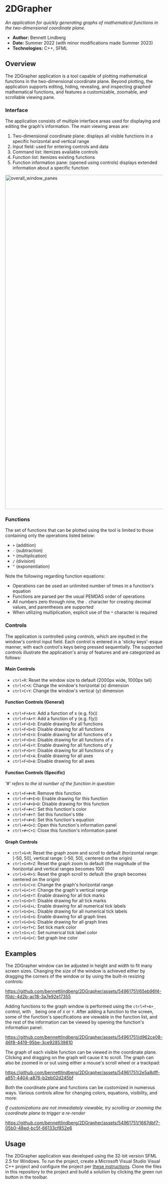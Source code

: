 # 2DGrapher
*An application for quickly generating graphs of mathematical functions in the two-dimensional coordinate plane.*

- **Author:** Bennett Lindberg
- **Date:** Summer 2022 (with minor modifications made Summer 2023)
- **Technologies:** C++, SFML

## Overview

The 2DGrapher application is a tool capable of plotting mathematical functions in the two-dimensional coordinate plane. 
Beyond plotting, the application supports editing, hiding, revealing, and inspecting graphed mathematical functions, and
features a customizable, zoomable, and scrollable viewing pane.

### Interface

The application consists of multiple interface areas used for displaying and editing the graph's information. The main viewing areas are:
1. Two-dimensional coordinate plane: displays all visible functions in a specific horizontal and vertical range
2. Input field: used for entering controls and data
3. Command list: itemizes available controls
4. Function list: itemizes existing functions
5. Function information pane: (opened using controls) displays extended information about a specific function

<img width="1070" alt="overall_window_panes" src="https://github.com/bennettlindberg/2DGrapher/assets/54961751/bbd417f6-d39f-4e54-8ff9-5c51f67e9468">

### Functions

The set of functions that can be plotted using the tool is limited to those containing only the operations listed below:
- `+` (addition)
- `-` (subtraction)
- `*` (multiplication)
- `/` (division)
- `^` (exponentiation)

Note the following regarding function equations:
- Operations can be used an unlimited number of times in a function's equation
- Functions are parsed per the usual PEMDAS order of operations
- All numbers zero through nine, the `.` character for creating decimal values, and parentheses are supported
- When utilizing multiplication, explicit use of the `*` character is required

### Controls

The application is controlled using *controls*, which are inputted in the window's control input field. 
Each control is entered in a 'sticky keys'-esque manner, with each control's keys being pressed sequentially.
The supported controls illustrate the application's array of features and are categorized as follows:

#### Main Controls
- `ctrl+R`: Reset the window size to default (2000px wide, 1000px tall)
- `ctrl+C+X`: Change the window's horizontal (x) dimension
- `ctrl+C+Y`: Change the window's vertical (y) dimension

#### Function Controls (General)
- `ctrl+F+A+X`: Add a function of x (e.g. f(x))
- `ctrl+F+A+Y`: Add a function of y (e.g. f(y))
- `ctrl+F+E+D`: Enable drawing for all functions
- `ctrl+F+D+D`: Disable drawing for all functions
- `ctrl+F+E+X`: Enable drawing for all functions of x
- `ctrl+F+D+X`: Disable drawing for all functions of x
- `ctrl+F+E+Y`: Enable drawing for all functions of y
- `ctrl+F+D+Y`: Disable drawing for all functions of y
- `ctrl+F+E+A`: Enable drawing for all axes
- `ctrl+F+D+A`: Disable drawing for all axes

#### Function Controls (Specific)
*'#' refers to the id number of the function in question*
- `ctrl+F+#+R`: Remove this function
- `ctrl+F+#+E+D`: Enable drawing for this function
- `ctrl+F+#+D+D`: Disable drawing for this function
- `ctrl+F+#+C`: Set this function's color
- `ctrl+F+#+T`: Set this function's title
- `ctrl+F+#+E`: Set this function's equation
- `ctrl+#+O+I`: Open this function's information panel
- `ctrl+#+C+I`: Close this function's information panel

#### Graph Controls
- `ctrl+G+R`: Reset the graph zoom and scroll to default (horizontal range: \[-50, 50\], vertical range: \[-50, 50\], centered on the origin)
- `ctrl+G+R+Z`: Reset the graph zoom to default (the magnitude of the horizontal and vertical ranges becomes 100)
- `ctrl+G+R+S`: Reset the graph scroll to default (the graph becomes centered on the origin)
- `ctrl+G+C+X`: Change the graph's horizontal range
- `ctrl+G+C+Y`: Change the graph's vertical range
- `ctrl+G+E+T`: Enable drawing for all tick marks
- `ctrl+G+D+T`: Disable drawing for all tick marks
- `ctrl+G+E+L`: Enable drawing for all numerical tick labels
- `ctrl+G+D+L`: Disable drawing for all numerical tick labels
- `ctrl+G+E+G`: Enable drawing for all graph lines
- `ctrl+G+D+G`: Disable drawing for all graph lines
- `ctrl+G+T+C`: Set tick mark color
- `ctrl+G+L+C`: Set numerical tick label color
- `ctrl+G+G+C`: Set graph line color

## Examples

The 2DGrapher window can be adjusted in height and width to fit many screen sizes. Changing the size of the window is achieved either by dragging the corners of the window or by using the built-in resizing controls:

https://github.com/bennettlindberg/2DGrapher/assets/54961751/65eb96f4-f0dc-4d2b-ac18-3a7e92e17355

Adding functions to the graph window is performed using the `ctrl+F+A+_` control, with `_` being one of `X` or `Y`. After adding a function to the screen, some of the function's specifications are viewable in the function list, and the rest of the information can be viewed by opening the function's information panel:

https://github.com/bennettlindberg/2DGrapher/assets/54961751/d962ce08-46f8-4419-95be-3ce928539810

The graph of each visible function can be viewed in the coordinate plane. Clicking and dragging on the graph will cause it to scroll. The graph can also be zoomed in or out using either a mouse's scroll wheel or a trackpad:

https://github.com/bennettlindberg/2DGrapher/assets/54961751/2e5a8dff-a851-4404-a876-b2eb02d245bf

Both the coordinate plane and functions can be customized in numerous ways. Various controls allow for changing colors, equations, visibility, and more:

*If customizations are not immediately viewable, try scrolling or zooming the coordinate plane to trigger a re-render*

https://github.com/bennettlindberg/2DGrapher/assets/54961751/1667dbf7-05b0-48ed-bc5f-66133cf852e6

## Usage

The 2DGrapher application was developed using the 32-bit version SFML 2.5 for Windows. To run the project, create a Microsoft Visual Studio Visual C++ project and configure the project per [these instructions](https://www.sfml-dev.org/tutorials/2.5/start-vc.php). Clone the files in this repository to the project and build a solution by clicking the green run button in the toolbar.
